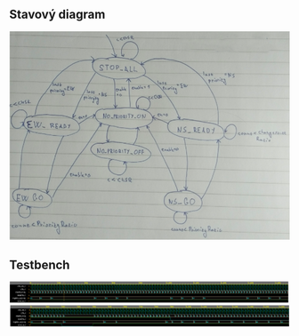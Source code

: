 <h2>Stavový diagram</h2>
<img src="../../Images/traffic_lights_schema.png" alt="Diagram" />
<h2>Testbench</h2>
<img src="../../Images/traffic.png" alt="Testbench" />
<img src="../../Images/traffic_enable.png" alt="Testbench" />
